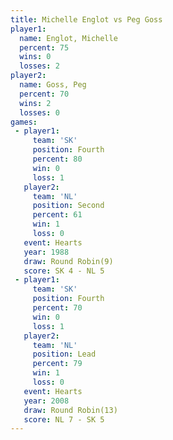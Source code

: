 ```yaml
---
title: Michelle Englot vs Peg Goss
player1:                
  name: Englot, Michelle
  percent: 75           
  wins: 0               
  losses: 2             
player2:                
  name: Goss, Peg       
  percent: 70           
  wins: 2               
  losses: 0             
games:
 - player1:          
     team: 'SK'      
     position: Fourth
     percent: 80     
     win: 0          
     loss: 1         
   player2:          
     team: 'NL'      
     position: Second
     percent: 61     
     win: 1          
     loss: 0         
   event: Hearts       
   year: 1988          
   draw: Round Robin(9)
   score: SK 4 - NL 5  
 - player1:          
     team: 'SK'      
     position: Fourth
     percent: 70     
     win: 0          
     loss: 1         
   player2:        
     team: 'NL'    
     position: Lead
     percent: 79   
     win: 1        
     loss: 0       
   event: Hearts        
   year: 2008           
   draw: Round Robin(13)
   score: NL 7 - SK 5   
---
```

